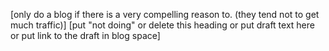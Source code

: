    [only do a blog if there is a very compelling reason to. (they tend not to get much traffic)]
      [put "not doing" or delete this heading or put draft text here or put link to the draft in blog space]

